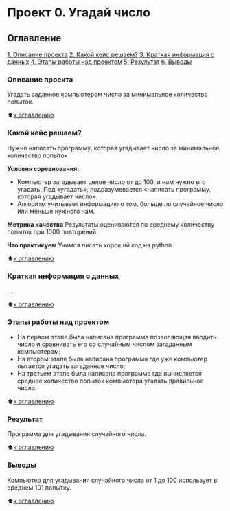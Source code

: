 # Проект 0. Угадай число

## Оглавление
[1. Описание проекта](https://github.com/IPMoroz/sf_data_science/tree/main/project_0/README.md#Описание-проекта)
[2. Какой кейс решаем?](https://github.com/IPMoroz/sf_data_science/tree/main/project_0/README.md#Какой-кейс-решаем)
[3. Краткая информация о данных](https://github.com/IPMoroz/sf_data_science/tree/main/project_0/README.md#Краткая-информация-о-данных)
[4. Этапы работы над проектом](https://github.com/IPMoroz/sf_data_science/tree/main/project_0/README.md#Этапы-работы-над-проектом)
[5. Результат](https://github.com/IPMoroz/sf_data_science/tree/main/project_0/README.md#Результат)
[6. Выводы](https://github.com/IPMoroz/sf_data_science/tree/main/project_0/README.md#Выводы)

### Описание проекта
Угадать заданное компьютером число за минимальное количество попыток.

:arrow_up:[к оглавлению](https://github.com/IPMoroz/sf_data_science/ree/main/project_0/README.md#Оглавление)


### Какой кейс решаем?
Нужно написать программу, которая угадывает число за минимальное количество попыток

**Условия соревнования:**
- Компьютер загадывает целое число от  до 100, и нам нужно его угадать. Под «угадать», подразумевается «написать программу, которая угадывает число».
- Алгоритм учитывает информацию о том, больше ли случайное число или меньше нужного нам.

**Метрика качества**
Результаты оцениваются по среднему количеству попыток при 1000 повторений

**Что практикуем**
Учимся писать хороший код на python

:arrow_up:[к оглавлению](https://github.com/IPMoroz/sf_data_science/tree/main/project_0/README.md#Оглавление)


### Краткая информация о данных
....

:arrow_up:[к оглавлению](https://github.com/IPMoroz/sf_data_science/tree/main/project_0/README.md#Оглавление)


### Этапы работы над проектом
- На первом этапе была написана программа позволяющая вводить число и сравнивать его со случайным числом загаданным компьютером;
- На втором этапе была написана программа где уже компьютер пытается угадать загаданное число;
- На третьем этапе была написана программа где вычисляется среднее количество попыток компьютера угадать правильное число.

:arrow_up:[к оглавлению](https://github.com/IPMoroz/sf_data_science/tree/main/project_0/README.md#Оглавление)


### Результат
Программа для угадывания случайного числа.

:arrow_up:[к оглавлению](https://github.com/IPMoroz/sf_data_science/tree/main/project_0/README.md#Оглавление)


### Выводы
Компьютер для угадывания случайного числа от 1 до 100 использует в среднем 101 попытку.

:arrow_up:[к оглавлению](https://github.com/IPMoroz/sf_data_science/tree/main/project_0/README.md#Оглавление)